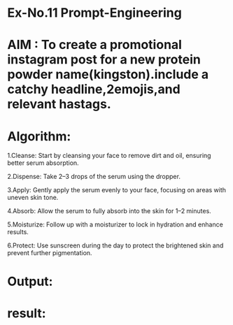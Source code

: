 # Ex-No.11 Prompt-Engineering
# AIM : To create a promotional instagram post for a new protein powder name(kingston).include a catchy headline,2emojis,and relevant hastags.
# Algorithm: 
1.Cleanse: Start by cleansing your face to remove dirt and oil, ensuring better serum absorption.

2.Dispense: Take 2–3 drops of the serum using the dropper.

3.Apply: Gently apply the serum evenly to your face, focusing on areas with uneven skin tone.

4.Absorb: Allow the serum to fully absorb into the skin for 1–2 minutes.

5.Moisturize: Follow up with a moisturizer to lock in hydration and enhance results.

6.Protect: Use sunscreen during the day to protect the brightened skin and prevent further pigmentation.

# Output:

# result:
